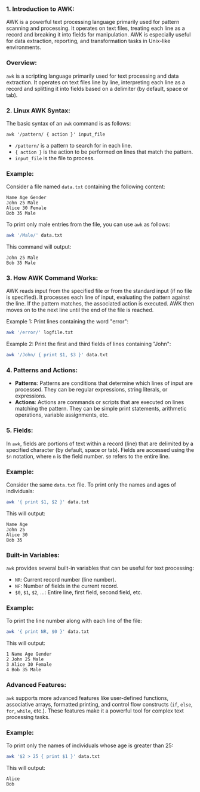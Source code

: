 
### 1. Introduction to AWK:
AWK is a powerful text processing language primarily used for pattern scanning and processing. It operates on text files, treating each line as a record and breaking it into fields for manipulation. AWK is especially useful for data extraction, reporting, and transformation tasks in Unix-like environments.

### Overview:
`awk` is a scripting language primarily used for text processing and data extraction. 
It operates on text files line by line, interpreting each line as a record and splitting it 
into fields based on a delimiter (by default, space or tab).

### 2. Linux AWK Syntax:
The basic syntax of an `awk` command is as follows:
```
awk '/pattern/ { action }' input_file
```
- `/pattern/` is a pattern to search for in each line.
- `{ action }` is the action to be performed on lines that match the pattern.
- `input_file` is the file to process.

### Example:
Consider a file named `data.txt` containing the following content:
```
Name Age Gender
John 25 Male
Alice 30 Female
Bob 35 Male
```
To print only male entries from the file, you can use `awk` as follows:
```bash
awk '/Male/' data.txt
```
This command will output:
```
John 25 Male
Bob 35 Male
```

### 3. How AWK Command Works:
AWK reads input from the specified file or from the standard input (if no file is specified). It processes each line of input, evaluating the pattern against the line. If the pattern matches, the associated action is executed. AWK then moves on to the next line until the end of the file is reached.

Example 1: Print lines containing the word "error":
```bash
awk '/error/' logfile.txt
```

Example 2: Print the first and third fields of lines containing "John":
```bash
awk '/John/ { print $1, $3 }' data.txt
```

### 4. Patterns and Actions:
- **Patterns**: Patterns are conditions that determine which lines of input are processed. They can be regular expressions, string literals, or expressions.
- **Actions**: Actions are commands or scripts that are executed on lines matching the pattern. They can be simple print statements, arithmetic operations, variable assignments, etc.

### 5. Fields:
In `awk`, fields are portions of text within a record (line) that are delimited by a specified character (by default, space or tab). Fields are accessed using the `$n` notation, where `n` is the field number. `$0` refers to the entire line.

### Example:
Consider the same `data.txt` file. To print only the names and ages of individuals:
```bash
awk '{ print $1, $2 }' data.txt
```
This will output:
```
Name Age
John 25
Alice 30
Bob 35
```

### Built-in Variables:
`awk` provides several built-in variables that can be useful for text processing:
- `NR`: Current record number (line number).
- `NF`: Number of fields in the current record.
- `$0`, `$1`, `$2`, ...: Entire line, first field, second field, etc.

### Example:
To print the line number along with each line of the file:
```bash
awk '{ print NR, $0 }' data.txt
```
This will output:
```
1 Name Age Gender
2 John 25 Male
3 Alice 30 Female
4 Bob 35 Male
```

### Advanced Features:
`awk` supports more advanced features like user-defined functions, associative arrays, formatted printing, and control flow constructs (`if`, `else`, `for`, `while`, etc.). These features make it a powerful tool for complex text processing tasks.

### Example:
To print only the names of individuals whose age is greater than 25:
```bash
awk '$2 > 25 { print $1 }' data.txt
```
This will output:
```
Alice
Bob
```
